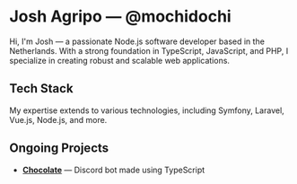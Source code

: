 # Josh Agripo &mdash; @mochidochi

Hi, I'm Josh &mdash; a passionate Node.js software developer based in the Netherlands. With a strong foundation in TypeScript, JavaScript, and PHP, I specialize in creating robust and scalable web applications. 

## Tech Stack

My expertise extends to various technologies, including Symfony, Laravel, Vue.js, Node.js, and more.

## Ongoing Projects

- **[Chocolate](https://github.com/mochidochi/Chocolate)** &mdash; Discord bot made using TypeScript
